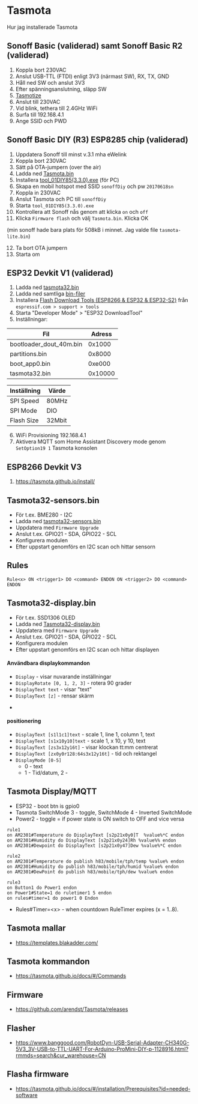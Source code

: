 # Tasmota
Hur jag installerade Tasmota

## Sonoff Basic (validerad) samt Sonoff Basic R2 (validerad)

1. Koppla bort 230VAC
2. Anslut USB-TTL (FTDI) enligt 3V3 (närmast SW), RX, TX, GND
3. Håll ned SW och anslut 3V3
4. Efter spänningsanslutning, släpp SW
5. <a href="https://github.com/tasmota/tasmotizer">Tasmotize</a>
6. Anslut till 230VAC
7. Vid blink, tethera till 2.4GHz WiFi
8. Surfa till 192.168.4.1
9. Ange SSID och PWD

## Sonoff Basic DIY (R3) ESP8285 chip (validerad)

1. Uppdatera Sonoff till minst v.3.1 mha eWelink
2. Koppla bort 230VAC
3. Sätt på OTA-jumpern (over the air)
4. Ladda ned <a href="https://github.com/arendst/Tasmota/releases">Tasmota.bin</a>
5. Installera <a href="https://github.com/itead/Sonoff_Devices_DIY_Tools/tree/master/tool">tool_01DIY85(3.3.0).exe</a> (för PC)
6. Skapa en mobil hotspot med SSID ```sonoffDiy``` och pw ```20170618sn```
7. Koppla in 230VAC
8. Anslut Tasmota och PC till ```sonoffDiy```
9. Starta ```tool_01DIY85(3.3.0).exe```
10. Kontrollera att Sonoff nås genom att klicka ```on``` och ```off```
11. Klicka ```Firmware flash``` och välj  ```Tasmota.bin```. Klicka OK

(min sonoff hade bara plats för 508kB i minnet. Jag valde file ```tasmota-lite.bin```)

12. Ta bort OTA jumpern
13. Starta om


## ESP32 Devkit V1 (validerad)

1. Ladda ned <a href="https://github.com/arendst/Tasmota/tree/firmware/firmware/tasmota32">tasmota32.bin</a>
2. Ladda ned samtliga <a href="https://github.com/arendst/Tasmota/tree/firmware/firmware/tasmota32/ESP32_needed_files">bin-filer</a>
3. Installera <a href="https://www.espressif.com/sites/default/files/tools/flash_download_tool_v3.8.5.zip">Flash Download Tools (ESP8266 & ESP32 & ESP32-S2)</a> från ```espressif.com > support > tools```
4. Starta "Developer Mode" > "ESP32 DownloadTool"
5. Inställningar:

| Fil | Adress |
|---|---|
| bootloader_dout_40m.bin | 0x1000 |
| partitions.bin | 0x8000 |
| boot_app0.bin | 0xe000 |
| tasmota32.bin | 0x10000 | 

| Inställning | Värde |
|---|---|
| SPI Speed | 80MHz |
| SPI Mode | DIO |
| Flash Size | 32Mbit |

6. WiFi Provisioning 192.168.4.1
7. Aktivera MQTT som Home Assistant Discovery mode genom ```SetOption19 1``` Tasmota konsolen 

## ESP8266 Devkit V3

1. https://tasmota.github.io/install/

## Tasmota32-sensors.bin

* För t.ex. BME280 - I2C
* Ladda ned <a href="https://github.com/arendst/Tasmota/blob/firmware/firmware/tasmota32/tasmota32-sensors.bin">tasmota32-sensors.bin</a>
* Uppdatera med ```Firmware Upgrade```
* Anslut t.ex. GPIO21 - SDA, GPIO22 - SCL
* Konfigurera modulen
* Efter uppstart genomförs en I2C scan och hittar sensorn

## Rules

```Rule<x> ON <trigger1> DO <command> ENDON ON <trigger2> DO <command> ENDON```



## Tasmota32-display.bin

* För t.ex. SSD1306 OLED
* Ladda ned <a href="https://github.com/arendst/Tasmota/blob/firmware/firmware/tasmota32/tasmota32-display.bin">Tasmota32-display.bin</a>
* Uppdatera med ```Firmware Upgrade```
* Anslut t.ex. GPIO21 - SDA, GPIO22 - SCL
* Konfigurera modulen
* Efter uppstart genomförs en I2C scan och hittar displayen

#### Användbara displaykommandon

* ```Display``` - visar nuvarande inställningar
* ```DisplayRotate [0, 1, 2, 3]``` - rotera 90 grader
* ```DisplayText text``` - visar "text"
* ```DisplayText [z]``` - rensar skärm
* ```DisplayText [sp1]
 
#### positionering

* ```DisplayText [s1l1c1]text``` - scale 1, line 1, column 1, text
* ```DisplayText [s1x10y10]text``` - scale 1, x 10, y 10, text
* ```DisplayText [zs3x12y16t]``` - visar klockan tt:mm centrerat
* ```DisplayText [zx0y0r128:64s3x12y16t]``` - tid och rektangel
* ```DisplayMode [0-5]``` 
   * 0 - text
   * 1 - Tid/datum, 2 - 
   
## Tasmota Display/MQTT

* ESP32 - boot btn is gpio0
* Tasmota SwitchMode 3 - toggle, SwitchMode 4 - Inverted SwitchMode
* Power2 - toggle = if power state is ON switch to OFF and vice versa

```
rule1 
on AM2301#Temperature do DisplayText [s2p21x0y0]T  %value%*C endon 
on AM2301#Humidity do DisplayText [s2p21x0y24]Rh %value%% endon 
on AM2301#Dewpoint do DisplayText [s2p21x0y47]Dew %value%*C endon

rule2
on AM2301#Temperature do publish h83/mobile/tph/temp %value% endon 
on AM2301#Humidity do publish h83/mobile/tph/humid %value% endon 
on AM2301#DewPoint do publish h83/mobile/tph/dew %value% endon 

rule3 
on Button1 do Power1 endon 
on Power1#State=1 do ruletimer1 5 endon 
on rules#timer=1 do power1 0 Endon
```

* Rules#Timer=&lt;x&gt;	- when countdown RuleTimer<x> expires (x = 1..8).

## Tasmota mallar
* https://templates.blakadder.com/

## Tasmota kommandon
* https://tasmota.github.io/docs/#/Commands

## Firmware
* https://github.com/arendst/Tasmota/releases

## Flasher 
* https://www.banggood.com/RobotDyn-USB-Serial-Adapter-CH340G-5V3_3V-USB-to-TTL-UART-For-Arduino-ProMini-DIY-p-1128916.html?rmmds=search&cur_warehouse=CN

## Flasha firmware
* https://tasmota.github.io/docs/#/installation/Prerequisites?id=needed-software
